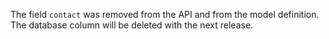 The field `contact` was removed from the API and from the model definition. The database column will be deleted with the next release.